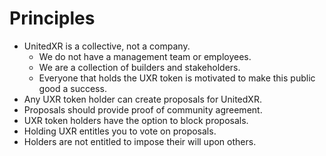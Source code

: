 # Principles

* UnitedXR is a collective, not a company.&#x20;
  * We do not have a management team or employees.&#x20;
  * We are a collection of builders and stakeholders.
  * Everyone that holds the UXR token is motivated to make this public good a success.
* Any UXR token holder can create proposals for UnitedXR.
* Proposals should provide proof of community agreement.
* UXR token holders have the option to block proposals.
* Holding UXR entitles you to vote on proposals.&#x20;
* Holders are not entitled to impose their will upon others.
